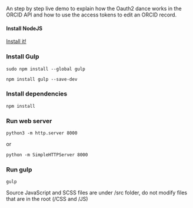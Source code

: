 An step by step live demo to explain how the Oauth2 dance works in the ORCID API and how to use the access tokens to edit an ORCID record.

#### Install NodeJS

[Install it!](https://nodejs.org/)

### Install Gulp

```
sudo npm install --global gulp 
```

```
npm install gulp --save-dev
```

### Install dependencies

```
npm install 
```

### Run web server

```
python3 -m http.server 8000
```
or

```
python -m SimpleHTTPServer 8000
```

### Run gulp

```
gulp
```

Source JavaScript and SCSS files are under /src folder, do not modify files that are in the root (/CSS and /JS)
